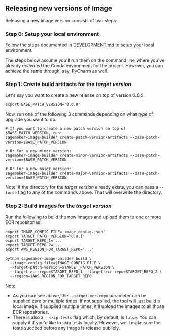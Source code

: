 ## Releasing new versions of Image

Releasing a new image version consists of two steps:

### Step 0: Setup your local environment

Follow the steps documented in [DEVELOPMENT.md](DEVELOPMENT.md) to setup your local environment.

The steps below assume you'll run them on the command line where you've already _activated_ the Conda environment for
the project. However, you can achieve the same through, say, PyCharm as well.

### Step 1: Create build artifacts for the _target version_

Let's say you want to create a new release on top of version _0.0.0_.

```shell
export BASE_PATCH_VERSION='0.0.0'
```

Now, run one of the following 3 commands depending on what _type_ of upgrade you want to do.

```shell
# If you want to create a new patch version on top of $BASE_PATCH_VERSION, run:
sagemaker-image-builder create-patch-version-artifacts --base-patch-version=$BASE_PATCH_VERSION

# Or for a new minor version:
sagemaker-image-builder create-minor-version-artifacts --base-patch-version=$BASE_PATCH_VERSION

# Or for a new major version:
sagemaker-image-builder create-major-version-artifacts --base-patch-version=$BASE_PATCH_VERSION
```

Note: if the directory for the _target version_ already exists, you can pass a `--force` flag to any of the commands
above. That will overwrite the directory.

### Step 2: Build images for the _target version_

Run the following to build the new images and upload them to one or more ECR repositories:

```shell
export IMAGE_CONFIG_FILE='image_config.json'
export TARGET_PATCH_VERSION='0.0.1'
export TARGET_REPO_1='...'
export TARGET_REPO_2='...'
export AWS_REGION_FOR_TARGET_REPO='...'

python sagemaker-image-builder build \
  --image-config-file=$IMAGE_CONFIG_FILE \
  --target-patch-version=$TARGET_PATCH_VERSION \
  --target-ecr-repo=$TARGET_REPO_1 --target-ecr-repo=$TARGET_REPO_2 \
  --region=$AWS_REGION_FOR_TARGET_REPO
```

Note:

- As you can see above, the `--target-ecr-repo` parameter can be supplied zero or multiple times. If not supplied, the
tool will just build a local image. If supplied multiple times, it'll upload the images to all those ECR repositories.
- There is also a `--skip-tests` flag which, by default, is `false`. You can supply it if you'd like to skip tests
locally. However, we'll make sure the tests succeed before any image is release publicly.
